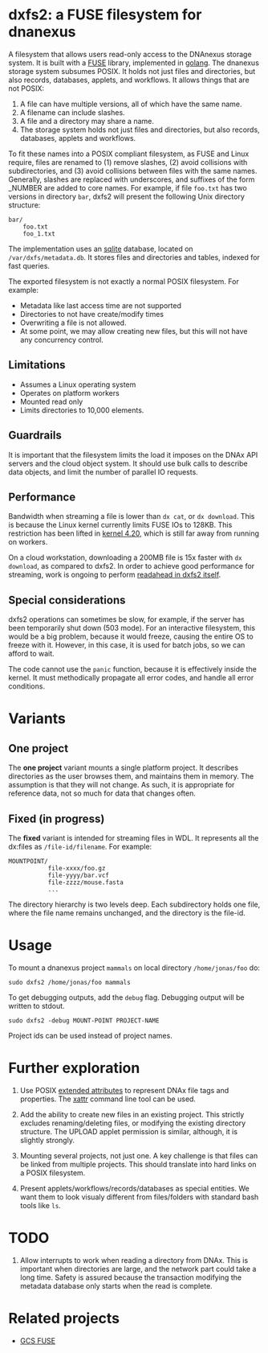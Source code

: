 # dxfs2: a FUSE filesystem for dnanexus

A filesystem that allows users read-only access to the
DNAnexus storage system. It is built with a
[FUSE](https://bazil.org/fuse/) library, implemented in
[golang](https://golang.org). The dnanexus storage system subsumes
POSIX. It holds not just files and directories, but also records,
databases, applets, and workflows. It allows things that are not
POSIX:
1. A file can have multiple versions, all of which have the same name.
2. A filename can include slashes.
3. A file and a directory may share a name.
4. The storage system holds not just files and directories, but also records, databases, applets and workflows.

To fit these names into a POSIX compliant filesystem, as FUSE and
Linux require, files are renamed to (1) remove slashes, (2) avoid collisions
with subdirectories, and (3) avoid collisions between files with the same names.
Generally, slashes are replaced with underscores, and suffixes of the form _NUMBER are added
to core names. For example, if file `foo.txt` has two versions in directory `bar`,
dxfs2 will present the following Unix directory structure:

```
bar/
    foo.txt
    foo_1.txt
```

The implementation uses an [sqlite](https://www.sqlite.org/index.html)
database, located on `/var/dxfs/metadata.db`. It stores files and
directories and tables, indexed for fast queries.

The exported filesystem is not exactly a normal POSIX filesystem. For example:
- Metadata like last access time are not supported
- Directories to not have create/modify times
- Overwriting a file is not allowed.
- At some point, we may allow creating new files, but this will not have any concurrency control.

## Limitations

- Assumes a Linux operating system
- Operates on platform workers
- Mounted read only
- Limits directories to 10,000 elements.

## Guardrails

It is important that the filesystem limits the load it imposes on the
DNAx API servers and the cloud object system. It should use bulk calls
to describe data objects, and limit the number of parallel IO
requests.


## Performance

Bandwidth when streaming a file is lower than `dx cat`, or `dx
download`. This is because the Linux kernel currently limits FUSE IOs
to 128KB. This restriction has been lifted in
[kernel 4.20](https://github.com/torvalds/linux/commit/5da784cce4308ae10a79e3c8c41b13fb9568e4e0#diff-e3d21d11c912d0845d7a8fc1f678d4a6), which is still far away from running on workers.

On a cloud workstation, downloading a 200MB file is 15x faster with `dx
download`, as compared to dxfs2. In order to achieve good performance for streaming,
work is ongoing to perform [readahead in dxfs2 itself](sequential_prefetch.md).

## Special considerations

dxfs2 operations can sometimes be slow, for example, if the
server has been temporarily shut down (503 mode). For an
interactive filesystem, this would be a big problem, because it would
freeze, causing the entire OS to freeze with it. However, in this
case, it is used for batch jobs, so we can afford to wait.

The code cannot use the `panic` function, because it is effectively
inside the kernel. It must methodically propagate all error codes, and
handle all error conditions.


# Variants

## One project

The **one project** variant mounts a single platform project. It
describes directories as the user browses them, and maintains them in
memory. The assumption is that they will not change. As such, it is appropriate for
reference data, not so much for data that changes often.


## Fixed (in progress)

The **fixed** variant is intended for streaming files in WDL. It
represents all the dx:files as `/file-id/filename`. For example:

```
MOUNTPOINT/
           file-xxxx/foo.gz
           file-yyyy/bar.vcf
           file-zzzz/mouse.fasta
           ...
```

The directory hierarchy is two levels deep. Each subdirectory holds
one file, where the file name remains unchanged, and the directory is
the file-id.



# Usage

To mount a dnanexus project `mammals` on local directory `/home/jonas/foo` do:
```
sudo dxfs2 /home/jonas/foo mammals
```

To get debugging outputs, add the `debug` flag. Debugging output
will be written to stdout.

```
sudo dxfs2 -debug MOUNT-POINT PROJECT-NAME
```

Project ids can be used instead of project names.


# Further exploration

1. Use POSIX [extended attributes](https://en.wikipedia.org/wiki/Extended_file_attributes) to
represent DNAx file tags and properties. The
[xattr](http://man7.org/linux/man-pages/man7/xattr.7.html) command
line tool can be used.

2. Add the ability to create new files in an existing project. This
   strictly excludes renaming/deleting files, or modifying the
   existing directory structure. The UPLOAD applet permission is similar,
   although, it is slightly strongly.

3. Mounting several projects, not just one. A key challenge is that
   files can be linked from multiple projects. This should translate
   into hard links on a POSIX filesystem.

4. Present applets/workflows/records/databases as special entities. We want them to look visualy different from files/folders with standard bash tools like `ls`.


# TODO

1. Allow interrupts to work when reading a directory from DNAx. This
   is important when directories are large, and the network part could
   take a long time. Safety is assured because the transaction
   modifying the metadata database only starts when the read is
   complete.


# Related projects

- [GCS FUSE](https://cloud.google.com/storage/docs/gcs-fuse)
